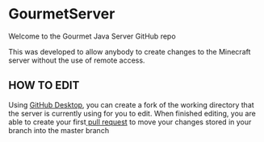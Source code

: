 # GourmetServer
Welcome to the Gourmet Java Server GitHub repo
<p>
This was developed to allow anybody to create changes to the Minecraft server without the use of remote access.
<h2>HOW TO EDIT</h2>
<p>Using <a href="https://desktop.github.com/">GitHub Desktop</a>, you can create a fork of the working directory that the server is currently using for you to edit. When finished editing, you are able to create your first<a href="https://github.com/soapstain22/GourmetServer/compare"> pull request</a> to move your changes stored in your branch into the master branch</p>